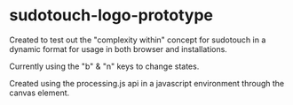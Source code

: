 sudotouch-logo-prototype
========================

Created to test out the "complexity within" concept for sudotouch in a dynamic format
for usage in both browser and installations.

Currently using the "b" & "n" keys to change states.

Created using the processing.js api in a javascript environment through the canvas element.
